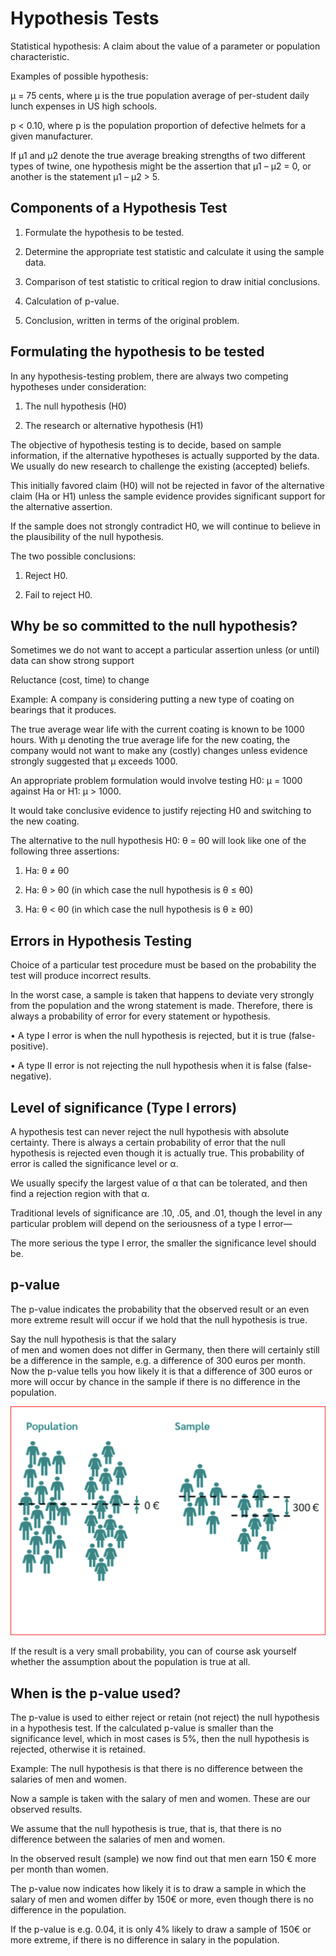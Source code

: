 # Hypothesis Tests

Statistical hypothesis: A claim about the value of a parameter or population characteristic.

Examples of possible hypothesis:

μ = 75 cents, where μ is the true population average of per-­student daily lunch expenses in
US high schools.

p < 0.10, where p is the population proportion of defective helmets for a given
manufacturer.

If μ1 and μ2 denote the true average breaking strengths of two different types of twine, one
hypothesis might be the assertion that μ1 – μ2 = 0, or another is the statement μ1 – μ2 > 5.

## Components of a Hypothesis Test

1. Formulate the hypothesis to be tested.

2. Determine the appropriate test statistic and calculate it using the sample data.

3. Comparison of test statistic to critical region to draw initial conclusions.

4. Calculation of p-­value.

5. Conclusion, written in terms of the original problem.


## Formulating the hypothesis to be tested

In any hypothesis-­testing problem, there are always two competing hypotheses under
consideration:

1. The null hypothesis (H0)

2. The research or alternative hypothesis (H1)

The objective of hypothesis testing is to decide, based on sample information, if the alternative
hypotheses is actually supported by the data. We usually do new research to challenge the
existing (accepted) beliefs.

This initially favored claim (H0) will not be rejected in favor of the alternative claim (Ha or H1)
unless the sample evidence provides significant support for the alternative assertion.

If the sample does not strongly contradict H0, we will continue to believe in the plausibility of
the null hypothesis.

The two possible conclusions: 

1) Reject H0.

2) Fail to reject H0.


## Why be so committed to the null hypothesis?

Sometimes we do not want to accept a particular assertion unless (or until) data can show
strong support

Reluctance (cost, time) to change

Example: A company is considering putting a new type of coating on bearings that it produces.

The true average wear life with the current coating is known to be 1000 hours. With μ denoting
the true average life for the new coating, the company would not want to make any (costly)
changes unless evidence strongly suggested that μ exceeds 1000.

An appropriate problem formulation would involve testing H0: μ = 1000 against Ha or H1: μ >
1000.

It would take conclusive evidence to justify rejecting H0 and switching to the new coating.

The alternative to the null hypothesis H0: θ = θ0 will look like one of the following three
assertions:

1. Ha: θ ≠ θ0

2. Ha: θ > θ0 (in which case the null hypothesis is θ ≤ θ0)

3. Ha: θ < θ0 (in which case the null hypothesis is θ ≥ θ0)

## Errors in Hypothesis Testing

Choice of a particular test procedure must be based on the probability the test will produce
incorrect results.

In the worst case, a sample is taken that happens to deviate very strongly from the population
and the wrong statement is made. Therefore, there is always a probability of error for every
statement or hypothesis.

• A type I error is when the null hypothesis is rejected, but it is true (false-positive).

• A type II error is not rejecting the null hypothesis when it is false (false-negative).

## Level of significance (Type I errors)

A hypothesis test can never reject the null hypothesis with absolute certainty. There is always
a certain probability of error that the null hypothesis is rejected even though it is actually true.
This probability of error is called the significance level or α.

We usually specify the largest value of α that can be tolerated, and then find a rejection region
with that α.

Traditional levels of significance are .10, .05, and .01, though the level in any particular
problem will depend on the seriousness of a type I error—

The more serious the type I error, the smaller the significance level should be.

## p-value

The p-value indicates the probability that the observed result or an even more extreme result
will occur if we hold that the null hypothesis is true.

Say the null hypothesis is that the salary               
of men and women does not differ in
Germany, then there will certainly still be
a difference in the sample, e.g. a
difference of 300 euros per month. Now
the p-value tells you how likely it is that a
difference of 300 euros or more will occur
by chance in the sample if there is no
difference in the population.

 ![alt text](p-value.png)

If the result is a very small probability, you
can of course ask yourself whether the
assumption about the population is true at
all.


## When is the p-value used?

The p-value is used to either reject or retain (not reject) the null hypothesis in a hypothesis
test. If the calculated p-value is smaller than the significance level, which in most cases is 5%,
then the null hypothesis is rejected, otherwise it is retained.

Example: The null hypothesis is that there is no difference between the salaries of men and
women.

Now a sample is taken with the salary of men and women. These are our observed results.

We assume that the null hypothesis is true, that is, that there is no difference between the
salaries of men and women.

In the observed result (sample) we now find out that men earn 150 € more per month than
women.

The p-value now indicates how likely it is to draw a sample in which the salary of men and
women differ by 150€ or more, even though there is no difference in the population.

If the p-value is e.g. 0.04, it is only 4% likely to draw a sample of 150€ or more extreme, if
there is no difference in salary in the population.

